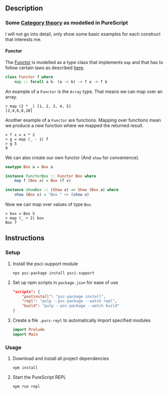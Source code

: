 ## Description
### Some [Category theory](https://en.wikipedia.org/wiki/Category_theory) as modelled in PureScript
I will not go into detail, only show some basic examples for each construct that interests me.
#### Functor
The [Functor](https://en.wikipedia.org/wiki/Functor) is modelled as a type class that implements `map` and that has to follow certain laws as described [here](https://pursuit.purescript.org/packages/purescript-prelude/4.1.0/docs/Data.Functor#t:Functor).
```purescript
class Functor f where
    map :: forall a b. (a -> b) -> f a -> f b
```
An example of a `Functor` is the `Array` type. That means we can map over an array.
```
> map (2 * _) [1, 2, 3, 4, 5]
[2,4,6,8,10]
```
Another example of a `Functor` are functions. Mapping over functions mean we produce a new function where we mapped the returned result.
```
> f x = x * 2
> g = map (_ - 1) f
> g 5
9
```
We can also create our own functor (And `show` for convenience).
```purescript
newtype Box a = Box a

instance functorBox :: Functor Box where
    map f (Box x) = Box (f x)

instance showBox :: (Show a) => Show (Box a) where
    show (Box x) = "Box " <> (show x)
```
Now we can map over values of type `Box`.
```
> box = Box 5
> map (_ + 2) box
Box 7
```
## Instructions
### Setup
1. Install the psci-support module
    ```
    npx psc-package install psci-support
    ```
1. Set up npm scripts in `package.json` for ease of use
    ```json
    "scripts": {
        "postinstall": "psc-package install",
        "repl": "pulp --psc-package --watch repl",
        "build": "pulp --psc-package --watch build"
    }
    ```
1. Create a file `.purs-repl` to automatically import specified modules
    ```purescript
    import Prelude
    import Main
    ```
### Usage
1. Download and install all project dependencies
    ```
    npm install
    ```
1. Start the PureScript REPL
    ```
    npm run repl
    ```